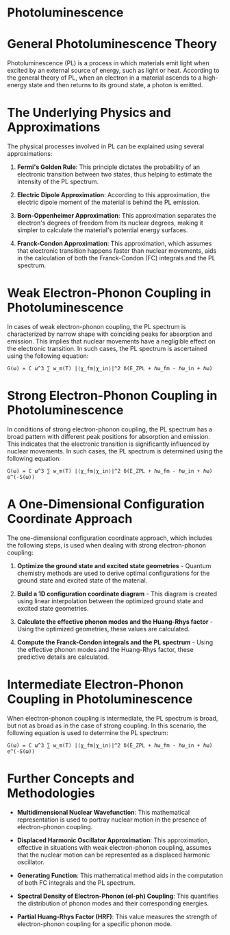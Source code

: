 # Photoluminescence

# General Photoluminescence Theory

Photoluminescence (PL) is a process in which materials emit light when excited by an external source of energy, such as light or heat. According to the general theory of PL, when an electron in a material ascends to a high-energy state and then returns to its ground state, a photon is emitted.

# The Underlying Physics and Approximations

The physical processes involved in PL can be explained using several approximations:

1. **Fermi's Golden Rule**: This principle dictates the probability of an electronic transition between two states, thus helping to estimate the intensity of the PL spectrum.

2. **Electric Dipole Approximation**: According to this approximation, the electric dipole moment of the material is behind the PL emission.

3. **Born-Oppenheimer Approximation**: This approximation separates the electron's degrees of freedom from its nuclear degrees, making it simpler to calculate the material's potential energy surfaces.

4. **Franck-Condon Approximation**: This approximation, which assumes that electronic transition happens faster than nuclear movements, aids in the calculation of both the Franck-Condon (FC) integrals and the PL spectrum.

# Weak Electron-Phonon Coupling in Photoluminescence

In cases of weak electron-phonon coupling, the PL spectrum is characterized by narrow shape with coinciding peaks for absorption and emission. This implies that nuclear movements have a negligible effect on the electronic transition. In such cases, the PL spectrum is ascertained using the following equation:

    G(ω) = C ω^3 ∑ w_m(T) |⟨χ_fm|χ_in⟩|^2 δ(E_ZPL + ℏω_fm - ℏω_in + ℏω)

# Strong Electron-Phonon Coupling in Photoluminescence

In conditions of strong electron-phonon coupling, the PL spectrum has a broad pattern with different peak positions for absorption and emission. This indicates that the electronic transition is significantly influenced by nuclear movements. In such cases, the PL spectrum is determined using the following equation:

    G(ω) = C ω^3 ∑ w_m(T) |⟨χ_fm|χ_in⟩|^2 δ(E_ZPL + ℏω_fm - ℏω_in + ℏω) e^(-S(ω))

# A One-Dimensional Configuration Coordinate Approach

The one-dimensional configuration coordinate approach, which includes the following steps, is used when dealing with strong electron-phonon coupling:

1. **Optimize the ground state and excited state geometries** - Quantum chemistry methods are used to derive optimal configurations for the ground state and excited state of the material.

2. **Build a 1D configuration coordinate diagram** - This diagram is created using linear interpolation between the optimized ground state and excited state geometries.

3. **Calculate the effective phonon modes and the Huang-Rhys factor** - Using the optimized geometries, these values are calculated.

4. **Compute the Franck-Condon integrals and the PL spectrum** - Using the effective phonon modes and the Huang-Rhys factor, these predictive details are calculated.

# Intermediate Electron-Phonon Coupling in Photoluminescence

When electron-phonon coupling is intermediate, the PL spectrum is broad, but not as broad as in the case of strong coupling. In this scenario, the following equation is used to determine the PL spectrum:

    G(ω) = C ω^3 ∑ w_m(T) |⟨χ_fm|χ_in⟩|^2 δ(E_ZPL + ℏω_fm - ℏω_in + ℏω) e^(-S(ω))

# Further Concepts and Methodologies

- **Multidimensional Nuclear Wavefunction**: This mathematical representation is used to portray nuclear motion in the presence of electron-phonon coupling.

- **Displaced Harmonic Oscillator Approximation**: This approximation, effective in situations with weak electron-phonon coupling, assumes that the nuclear motion can be represented as a displaced harmonic oscillator.

- **Generating Function**: This mathematical method aids in the computation of both FC integrals and the PL spectrum.

- **Spectral Density of Electron-Phonon (el-ph) Coupling**: This quantifies the distribution of phonon modes and their corresponding energies.

- **Partial Huang-Rhys Factor (HRF)**: This value measures the strength of electron-phonon coupling for a specific phonon mode.